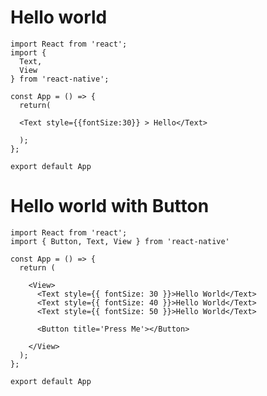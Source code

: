 # Hello world

    import React from 'react';
    import {
      Text,
      View
    } from 'react-native';

    const App = () => {
      return(

      <Text style={{fontSize:30}} > Hello</Text>

      );
    };

    export default App
   
 # Hello world with Button
 
    import React from 'react';
    import { Button, Text, View } from 'react-native'

    const App = () => {
      return (

        <View>
          <Text style={{ fontSize: 30 }}>Hello World</Text>
          <Text style={{ fontSize: 40 }}>Hello World</Text>
          <Text style={{ fontSize: 50 }}>Hello World</Text>

          <Button title='Press Me'></Button>

        </View>
      );
    };

    export default App
